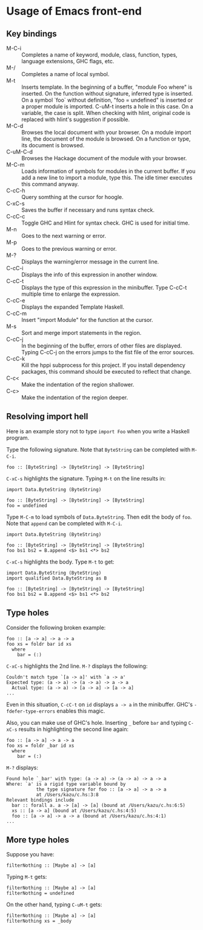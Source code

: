 # Usage of Emacs front-end

## Key bindings

<dl>
<dt>M-C-i</dt>
<dd>Completes a name of keyword, module, class, function, types, language extensions, GHC flags, etc.</dd>
<dt>M-/</dt>
<dd>Completes a name of local symbol.</dd>
<dt>M-t</dt>
<dd>Inserts template. In the beginning of a buffer, "module Foo where" is inserted. On the function without signature, inferred type is inserted. On a symbol `foo` without definition, "foo = undefined" is inserted or a proper module is imported. C-uM-t inserts a hole in this case. On a variable, the case is split. When checking with hlint, original code is replaced with hlint's suggestion if possible.</dd>
<dt>M-C-d</dt>
<dd>Browses the local document with your browser. On a module import line, the document of the module is browsed. On a function or type, its document is browsed.</dd>
<dt>C-uM-C-d</dt>
<dd>Browses the Hackage document of the module with your browser.</dd>
<dt>M-C-m</dt>
<dd>Loads information of symbols for modules in the current buffer. If you add a new line to import a module, type this. The idle timer executes this command anyway.</dd>
<dt>C-cC-h</dt>
<dd>Query somthing at the cursor for hoogle.</dd>
<dt>C-xC-s</dt>
<dd>Saves the buffer if necessary and runs syntax check.</dd>
<dt>C-cC-c</dt>
<dd>Toggle GHC and Hlint for syntax check. GHC is used for initial time.</dd>
<dt>M-n</dt>
<dd>Goes to the next warning or error.</dd>
<dt>M-p</dt>
<dd>Goes to the previous warning or error.</dd>
<dt>M-?</dt>
<dd>Displays the warning/error message in the current line.</dd>
<dt>C-cC-i</dt>
<dd>Displays the info of this expression in another window.</dd>
<dt>C-cC-t</dt>
<dd>Displays the type of this expression in the minibuffer. Type C-cC-t multiple time to enlarge the expression.</dd>
<dt>C-cC-e</dt>
<dd>Displays the expanded Template Haskell.</dd>
<dt>C-cC-m</dt>
<dd>Insert "import Module" for the function at the cursor.</dd>
<dt>M-s</dt>
<dd>Sort and merge import statements in the region.</dd>
<dt>C-cC-j</dt>
<dd>In the beginning of the buffer, errors of other files are displayed. Typing C-cC-j on the errors jumps to the fist file of the error sources.</dd>
<dt>C-cC-k</dt>
<dd>Kill the hppi subprocess for this project. If you install dependency packages, this command should be executed to reflect that change.</dd>
<dt>C-c&lt;</dt>
<dd>Make the indentation of the region shallower.</dd>
<dt>C-c&gt;</dt>
<dd>Make the indentation of the region deeper.</dd>
</dl>

## Resolving import hell

Here is an example story not to type `import Foo` when
you write a Haskell program.

Type the following signature.
Note that `ByteString` can be completed with `M-C-i`.

```
foo :: [ByteString] -> [ByteString] -> [ByteString]
```

`C-xC-s` highlights the signature.
Typing `M-t` on the line results in:

```
import Data.ByteString (ByteString)

foo :: [ByteString] -> [ByteString] -> [ByteString]
foo = undefined
```

Type `M-C-m` to load symbols of `Data.ByteString`.
Then edit the body of `foo`.
Note that `append` can be completed with `M-C-i`.

```
import Data.ByteString (ByteString)

foo :: [ByteString] -> [ByteString] -> [ByteString]
foo bs1 bs2 = B.append <$> bs1 <*> bs2
```

`C-xC-s` highlights the body.
Type `M-t` to get:

```
import Data.ByteString (ByteString)
import qualified Data.ByteString as B

foo :: [ByteString] -> [ByteString] -> [ByteString]
foo bs1 bs2 = B.append <$> bs1 <*> bs2
```

## Type holes

Consider the following broken example:

```
foo :: [a -> a] -> a -> a
foo xs = foldr bar id xs
  where
    bar = (:)
```

`C-xC-s` highlights the 2nd line. `M-?` displays the following:

```
Couldn't match type `[a -> a]' with `a -> a'
Expected type: (a -> a) -> (a -> a) -> a -> a
  Actual type: (a -> a) -> [a -> a] -> [a -> a]
...
```

Even in this situation, `C-cC-t` on `id` displays `a -> a` in the minibuffer. GHC's `-fdefer-type-errors` enables this magic.

Also, you can make use of GHC's hole. Inserting `_` before `bar` and typing `C-xC-s` results in highlighting the second line again:

```
foo :: [a -> a] -> a -> a
foo xs = foldr _bar id xs
  where
    bar = (:)
```

`M-?` displays:

```
Found hole `_bar' with type: (a -> a) -> (a -> a) -> a -> a
Where: `a' is a rigid type variable bound by
           the type signature for foo :: [a -> a] -> a -> a
           at /Users/kazu/c.hs:3:8
Relevant bindings include
  bar :: forall a. a -> [a] -> [a] (bound at /Users/kazu/c.hs:6:5)
  xs :: [a -> a] (bound at /Users/kazu/c.hs:4:5)
  foo :: [a -> a] -> a -> a (bound at /Users/kazu/c.hs:4:1)
...
```

## More type holes

Suppose you have:

```
filterNothing :: [Maybe a] -> [a]
```

Typing `M-t` gets:

```
filterNothing :: [Maybe a] -> [a]
filterNothing = undefined
```

On the other hand, typing `C-uM-t` gets:

```
filterNothing :: [Maybe a] -> [a]
filterNothing xs = _body
```
